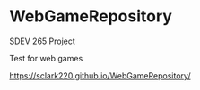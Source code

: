 # WebGameRepository
SDEV 265 Project


Test for web games

https://sclark220.github.io/WebGameRepository/

